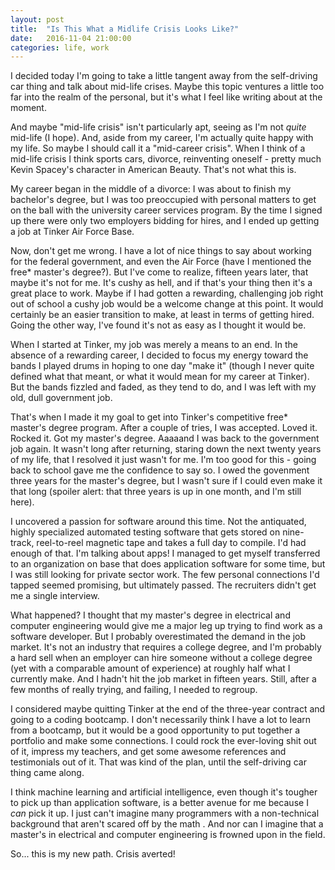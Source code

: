```yaml
---
layout: post
title:  "Is This What a Midlife Crisis Looks Like?"
date:   2016-11-04 21:00:00 
categories: life, work
---
```


I decided today I'm going to take a little tangent away from the self-driving car thing and talk about mid-life crises. Maybe this topic ventures a little too far into the realm of the personal, but it's what I feel like writing about at the moment.

And maybe "mid-life crisis" isn't particularly apt, seeing as I'm not *quite* mid-life (I hope). And, aside from my career, I'm actually quite happy with my life. So maybe I should call it a "mid-career crisis". When I think of a mid-life crisis I think sports cars, divorce, reinventing oneself - pretty much Kevin Spacey's character in American Beauty. That's not what this is.

My career began in the middle of a divorce: I was about to finish my bachelor's degree, but I was too preoccupied with personal matters to get on the ball with the university career services program. By the time I signed up there were only two employers bidding for hires, and I ended up getting a job at Tinker Air Force Base. 

Now, don't get me wrong. I have a lot of nice things to say about working for the federal government, and even the Air Force (have I mentioned the free* master's degree?). But I've come to realize, fifteen years later, that maybe it's not for me. It's cushy as hell, and if that's your thing then it's a great place to work. Maybe if I had gotten a rewarding, challenging job right out of school a cushy job would be a welcome change at this point. It would certainly be an easier transition to make, at least in terms of getting hired. Going the other way, I've found it's not as easy as I thought it would be.

When I started at Tinker, my job was merely a means to an end. In the absence of a rewarding career, I decided to focus my energy toward the bands I played drums in hoping to one day "make it" (though I never quite defined what that meant, or what it would mean for my career at Tinker). But the bands fizzled and faded, as they tend to do, and I was left with my old, dull government job. 

That's when I made it my goal to get into Tinker's competitive free* master's degree program. After a couple of tries, I was accepted. Loved it. Rocked it. Got my master's degree. Aaaaand I was back to the government job again. It wasn't long after returning, staring down the next twenty years of my life, that I resolved it just wasn't for me. I'm too good for this - going back to school gave me the confidence to say so. I owed the govenment three years for the master's degree, but I wasn't sure if I could even make it that long (spoiler alert: that three years is up in one month, and I'm still here).

I uncovered a passion for software around this time. Not the antiquated, highly specialized automated testing software that gets stored on nine-track, reel-to-reel magnetic tape and takes a full day to compile. I'd had enough of that. I'm talking about apps! I managed to get myself transferred to an organization on base that does application software for some time, but I was still looking for private sector work. The few personal connections I'd tapped seemed promising, but ultimately passed. The recruiters didn't get me a single interview. 

What happened? I thought that my master's degree in electrical and computer engineering would give me a major leg up trying to find work as a software developer. But I probably overestimated the demand in the job market. It's not an industry that requires a college degree, and I'm probably a hard sell when an employer can hire someone without a college degree (yet with a comparable amount of experience) at roughly half what I currently make. And I hadn't hit the job market in fifteen years. Still, after a few months of really trying, and failing, I needed to regroup.

I considered maybe quitting Tinker at the end of the three-year contract and going to a coding bootcamp. I don't necessarily think I have a lot to learn from a bootcamp, but it would be a good opportunity to put together a portfolio and make some connections. I could rock the ever-loving shit out of it, impress my teachers, and get some awesome references and testimonials out of it. That was kind of the plan, until the self-driving car thing came along.

I think machine learning and artificial intelligence, even though it's tougher to pick up than application software, is a better avenue for me because I *can* pick it up. I just can't imagine many programmers with a non-technical background that aren't scared off by the math . And nor can I imagine that a master's in electrical and computer engineering is frowned upon in the field.

So... this is my new path. Crisis averted!
